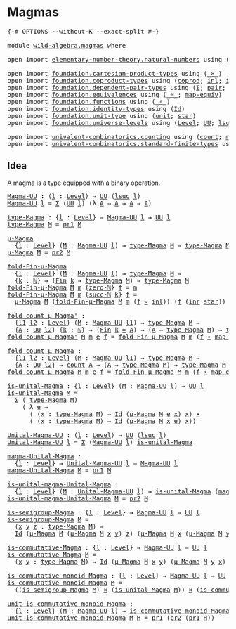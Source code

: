 # Magmas

<pre class="Agda"><a id="19" class="Symbol">{-#</a> <a id="23" class="Keyword">OPTIONS</a> <a id="31" class="Pragma">--without-K</a> <a id="43" class="Pragma">--exact-split</a> <a id="57" class="Symbol">#-}</a>

<a id="62" class="Keyword">module</a> <a id="69" href="wild-algebra.magmas.html" class="Module">wild-algebra.magmas</a> <a id="89" class="Keyword">where</a>

<a id="96" class="Keyword">open</a> <a id="101" class="Keyword">import</a> <a id="108" href="elementary-number-theory.natural-numbers.html" class="Module">elementary-number-theory.natural-numbers</a> <a id="149" class="Keyword">using</a> <a id="155" class="Symbol">(</a><a id="156" href="elementary-number-theory.natural-numbers.html#1444" class="Datatype">ℕ</a><a id="157" class="Symbol">;</a> <a id="159" href="elementary-number-theory.natural-numbers.html#1465" class="InductiveConstructor">zero-ℕ</a><a id="165" class="Symbol">;</a> <a id="167" href="elementary-number-theory.natural-numbers.html#1478" class="InductiveConstructor">succ-ℕ</a><a id="173" class="Symbol">)</a>

<a id="176" class="Keyword">open</a> <a id="181" class="Keyword">import</a> <a id="188" href="foundation.cartesian-product-types.html" class="Module">foundation.cartesian-product-types</a> <a id="223" class="Keyword">using</a> <a id="229" class="Symbol">(</a><a id="230" href="foundation-core.cartesian-product-types.html#577" class="Function Operator">_×_</a><a id="233" class="Symbol">)</a>
<a id="235" class="Keyword">open</a> <a id="240" class="Keyword">import</a> <a id="247" href="foundation.coproduct-types.html" class="Module">foundation.coproduct-types</a> <a id="274" class="Keyword">using</a> <a id="280" class="Symbol">(</a><a id="281" href="foundation.coproduct-types.html#1168" class="Datatype">coprod</a><a id="287" class="Symbol">;</a> <a id="289" href="foundation.coproduct-types.html#1239" class="InductiveConstructor">inl</a><a id="292" class="Symbol">;</a> <a id="294" href="foundation.coproduct-types.html#1262" class="InductiveConstructor">inr</a><a id="297" class="Symbol">)</a>
<a id="299" class="Keyword">open</a> <a id="304" class="Keyword">import</a> <a id="311" href="foundation.dependent-pair-types.html" class="Module">foundation.dependent-pair-types</a> <a id="343" class="Keyword">using</a> <a id="349" class="Symbol">(</a><a id="350" href="foundation-core.dependent-pair-types.html#502" class="Record">Σ</a><a id="351" class="Symbol">;</a> <a id="353" href="foundation-core.dependent-pair-types.html#575" class="InductiveConstructor">pair</a><a id="357" class="Symbol">;</a> <a id="359" href="foundation-core.dependent-pair-types.html#592" class="Field">pr1</a><a id="362" class="Symbol">;</a> <a id="364" href="foundation-core.dependent-pair-types.html#604" class="Field">pr2</a><a id="367" class="Symbol">)</a>
<a id="369" class="Keyword">open</a> <a id="374" class="Keyword">import</a> <a id="381" href="foundation.equivalences.html" class="Module">foundation.equivalences</a> <a id="405" class="Keyword">using</a> <a id="411" class="Symbol">(</a><a id="412" href="foundation-core.equivalences.html#1607" class="Function Operator">_≃_</a><a id="415" class="Symbol">;</a> <a id="417" href="foundation-core.equivalences.html#1807" class="Function">map-equiv</a><a id="426" class="Symbol">)</a>
<a id="428" class="Keyword">open</a> <a id="433" class="Keyword">import</a> <a id="440" href="foundation.functions.html" class="Module">foundation.functions</a> <a id="461" class="Keyword">using</a> <a id="467" class="Symbol">(</a><a id="468" href="foundation-core.functions.html#407" class="Function Operator">_∘_</a><a id="471" class="Symbol">)</a>
<a id="473" class="Keyword">open</a> <a id="478" class="Keyword">import</a> <a id="485" href="foundation.identity-types.html" class="Module">foundation.identity-types</a> <a id="511" class="Keyword">using</a> <a id="517" class="Symbol">(</a><a id="518" href="foundation-core.identity-types.html#641" class="Datatype">Id</a><a id="520" class="Symbol">)</a>
<a id="522" class="Keyword">open</a> <a id="527" class="Keyword">import</a> <a id="534" href="foundation.unit-type.html" class="Module">foundation.unit-type</a> <a id="555" class="Keyword">using</a> <a id="561" class="Symbol">(</a><a id="562" href="foundation.unit-type.html#975" class="Datatype">unit</a><a id="566" class="Symbol">;</a> <a id="568" href="foundation.unit-type.html#999" class="InductiveConstructor">star</a><a id="572" class="Symbol">)</a>
<a id="574" class="Keyword">open</a> <a id="579" class="Keyword">import</a> <a id="586" href="foundation.universe-levels.html" class="Module">foundation.universe-levels</a> <a id="613" class="Keyword">using</a> <a id="619" class="Symbol">(</a><a id="620" href="Agda.Primitive.html#597" class="Postulate">Level</a><a id="625" class="Symbol">;</a> <a id="627" href="foundation-core.universe-levels.html#222" class="Primitive">UU</a><a id="629" class="Symbol">;</a> <a id="631" href="Agda.Primitive.html#780" class="Primitive">lsuc</a><a id="635" class="Symbol">)</a>

<a id="638" class="Keyword">open</a> <a id="643" class="Keyword">import</a> <a id="650" href="univalent-combinatorics.counting.html" class="Module">univalent-combinatorics.counting</a> <a id="683" class="Keyword">using</a> <a id="689" class="Symbol">(</a><a id="690" href="univalent-combinatorics.counting.html#1746" class="Function">count</a><a id="695" class="Symbol">;</a> <a id="697" href="univalent-combinatorics.counting.html#2017" class="Function">map-equiv-count</a><a id="712" class="Symbol">)</a>
<a id="714" class="Keyword">open</a> <a id="719" class="Keyword">import</a> <a id="726" href="univalent-combinatorics.standard-finite-types.html" class="Module">univalent-combinatorics.standard-finite-types</a> <a id="772" class="Keyword">using</a> <a id="778" class="Symbol">(</a><a id="779" href="univalent-combinatorics.standard-finite-types.html#2072" class="Function">Fin</a><a id="782" class="Symbol">)</a>
</pre>
## Idea

A magma is a type equipped with a binary operation.

<pre class="Agda"><a id="Magma-UU"></a><a id="859" href="wild-algebra.magmas.html#859" class="Function">Magma-UU</a> <a id="868" class="Symbol">:</a> <a id="870" class="Symbol">(</a><a id="871" href="wild-algebra.magmas.html#871" class="Bound">l</a> <a id="873" class="Symbol">:</a> <a id="875" href="Agda.Primitive.html#597" class="Postulate">Level</a><a id="880" class="Symbol">)</a> <a id="882" class="Symbol">→</a> <a id="884" href="foundation-core.universe-levels.html#222" class="Primitive">UU</a> <a id="887" class="Symbol">(</a><a id="888" href="Agda.Primitive.html#780" class="Primitive">lsuc</a> <a id="893" href="wild-algebra.magmas.html#871" class="Bound">l</a><a id="894" class="Symbol">)</a>
<a id="896" href="wild-algebra.magmas.html#859" class="Function">Magma-UU</a> <a id="905" href="wild-algebra.magmas.html#905" class="Bound">l</a> <a id="907" class="Symbol">=</a> <a id="909" href="foundation-core.dependent-pair-types.html#502" class="Record">Σ</a> <a id="911" class="Symbol">(</a><a id="912" href="foundation-core.universe-levels.html#222" class="Primitive">UU</a> <a id="915" href="wild-algebra.magmas.html#905" class="Bound">l</a><a id="916" class="Symbol">)</a> <a id="918" class="Symbol">(λ</a> <a id="921" href="wild-algebra.magmas.html#921" class="Bound">A</a> <a id="923" class="Symbol">→</a> <a id="925" href="wild-algebra.magmas.html#921" class="Bound">A</a> <a id="927" class="Symbol">→</a> <a id="929" href="wild-algebra.magmas.html#921" class="Bound">A</a> <a id="931" class="Symbol">→</a> <a id="933" href="wild-algebra.magmas.html#921" class="Bound">A</a><a id="934" class="Symbol">)</a>

<a id="type-Magma"></a><a id="937" href="wild-algebra.magmas.html#937" class="Function">type-Magma</a> <a id="948" class="Symbol">:</a> <a id="950" class="Symbol">{</a><a id="951" href="wild-algebra.magmas.html#951" class="Bound">l</a> <a id="953" class="Symbol">:</a> <a id="955" href="Agda.Primitive.html#597" class="Postulate">Level</a><a id="960" class="Symbol">}</a> <a id="962" class="Symbol">→</a> <a id="964" href="wild-algebra.magmas.html#859" class="Function">Magma-UU</a> <a id="973" href="wild-algebra.magmas.html#951" class="Bound">l</a> <a id="975" class="Symbol">→</a> <a id="977" href="foundation-core.universe-levels.html#222" class="Primitive">UU</a> <a id="980" href="wild-algebra.magmas.html#951" class="Bound">l</a>
<a id="982" href="wild-algebra.magmas.html#937" class="Function">type-Magma</a> <a id="993" href="wild-algebra.magmas.html#993" class="Bound">M</a> <a id="995" class="Symbol">=</a> <a id="997" href="foundation-core.dependent-pair-types.html#592" class="Field">pr1</a> <a id="1001" href="wild-algebra.magmas.html#993" class="Bound">M</a>

<a id="μ-Magma"></a><a id="1004" href="wild-algebra.magmas.html#1004" class="Function">μ-Magma</a> <a id="1012" class="Symbol">:</a>
  <a id="1016" class="Symbol">{</a><a id="1017" href="wild-algebra.magmas.html#1017" class="Bound">l</a> <a id="1019" class="Symbol">:</a> <a id="1021" href="Agda.Primitive.html#597" class="Postulate">Level</a><a id="1026" class="Symbol">}</a> <a id="1028" class="Symbol">(</a><a id="1029" href="wild-algebra.magmas.html#1029" class="Bound">M</a> <a id="1031" class="Symbol">:</a> <a id="1033" href="wild-algebra.magmas.html#859" class="Function">Magma-UU</a> <a id="1042" href="wild-algebra.magmas.html#1017" class="Bound">l</a><a id="1043" class="Symbol">)</a> <a id="1045" class="Symbol">→</a> <a id="1047" href="wild-algebra.magmas.html#937" class="Function">type-Magma</a> <a id="1058" href="wild-algebra.magmas.html#1029" class="Bound">M</a> <a id="1060" class="Symbol">→</a> <a id="1062" href="wild-algebra.magmas.html#937" class="Function">type-Magma</a> <a id="1073" href="wild-algebra.magmas.html#1029" class="Bound">M</a> <a id="1075" class="Symbol">→</a> <a id="1077" href="wild-algebra.magmas.html#937" class="Function">type-Magma</a> <a id="1088" href="wild-algebra.magmas.html#1029" class="Bound">M</a>
<a id="1090" href="wild-algebra.magmas.html#1004" class="Function">μ-Magma</a> <a id="1098" href="wild-algebra.magmas.html#1098" class="Bound">M</a> <a id="1100" class="Symbol">=</a> <a id="1102" href="foundation-core.dependent-pair-types.html#604" class="Field">pr2</a> <a id="1106" href="wild-algebra.magmas.html#1098" class="Bound">M</a>

<a id="fold-Fin-μ-Magma"></a><a id="1109" href="wild-algebra.magmas.html#1109" class="Function">fold-Fin-μ-Magma</a> <a id="1126" class="Symbol">:</a>
  <a id="1130" class="Symbol">{</a><a id="1131" href="wild-algebra.magmas.html#1131" class="Bound">l</a> <a id="1133" class="Symbol">:</a> <a id="1135" href="Agda.Primitive.html#597" class="Postulate">Level</a><a id="1140" class="Symbol">}</a> <a id="1142" class="Symbol">(</a><a id="1143" href="wild-algebra.magmas.html#1143" class="Bound">M</a> <a id="1145" class="Symbol">:</a> <a id="1147" href="wild-algebra.magmas.html#859" class="Function">Magma-UU</a> <a id="1156" href="wild-algebra.magmas.html#1131" class="Bound">l</a><a id="1157" class="Symbol">)</a> <a id="1159" class="Symbol">→</a> <a id="1161" href="wild-algebra.magmas.html#937" class="Function">type-Magma</a> <a id="1172" href="wild-algebra.magmas.html#1143" class="Bound">M</a> <a id="1174" class="Symbol">→</a>
  <a id="1178" class="Symbol">{</a><a id="1179" href="wild-algebra.magmas.html#1179" class="Bound">k</a> <a id="1181" class="Symbol">:</a> <a id="1183" href="elementary-number-theory.natural-numbers.html#1444" class="Datatype">ℕ</a><a id="1184" class="Symbol">}</a> <a id="1186" class="Symbol">→</a> <a id="1188" class="Symbol">(</a><a id="1189" href="univalent-combinatorics.standard-finite-types.html#2072" class="Function">Fin</a> <a id="1193" href="wild-algebra.magmas.html#1179" class="Bound">k</a> <a id="1195" class="Symbol">→</a> <a id="1197" href="wild-algebra.magmas.html#937" class="Function">type-Magma</a> <a id="1208" href="wild-algebra.magmas.html#1143" class="Bound">M</a><a id="1209" class="Symbol">)</a> <a id="1211" class="Symbol">→</a> <a id="1213" href="wild-algebra.magmas.html#937" class="Function">type-Magma</a> <a id="1224" href="wild-algebra.magmas.html#1143" class="Bound">M</a>
<a id="1226" href="wild-algebra.magmas.html#1109" class="Function">fold-Fin-μ-Magma</a> <a id="1243" href="wild-algebra.magmas.html#1243" class="Bound">M</a> <a id="1245" href="wild-algebra.magmas.html#1245" class="Bound">m</a> <a id="1247" class="Symbol">{</a><a id="1248" href="elementary-number-theory.natural-numbers.html#1465" class="InductiveConstructor">zero-ℕ</a><a id="1254" class="Symbol">}</a> <a id="1256" href="wild-algebra.magmas.html#1256" class="Bound">f</a> <a id="1258" class="Symbol">=</a> <a id="1260" href="wild-algebra.magmas.html#1245" class="Bound">m</a>
<a id="1262" href="wild-algebra.magmas.html#1109" class="Function">fold-Fin-μ-Magma</a> <a id="1279" href="wild-algebra.magmas.html#1279" class="Bound">M</a> <a id="1281" href="wild-algebra.magmas.html#1281" class="Bound">m</a> <a id="1283" class="Symbol">{</a><a id="1284" href="elementary-number-theory.natural-numbers.html#1478" class="InductiveConstructor">succ-ℕ</a> <a id="1291" href="wild-algebra.magmas.html#1291" class="Bound">k</a><a id="1292" class="Symbol">}</a> <a id="1294" href="wild-algebra.magmas.html#1294" class="Bound">f</a> <a id="1296" class="Symbol">=</a>
  <a id="1300" href="wild-algebra.magmas.html#1004" class="Function">μ-Magma</a> <a id="1308" href="wild-algebra.magmas.html#1279" class="Bound">M</a> <a id="1310" class="Symbol">(</a><a id="1311" href="wild-algebra.magmas.html#1109" class="Function">fold-Fin-μ-Magma</a> <a id="1328" href="wild-algebra.magmas.html#1279" class="Bound">M</a> <a id="1330" href="wild-algebra.magmas.html#1281" class="Bound">m</a> <a id="1332" class="Symbol">(</a><a id="1333" href="wild-algebra.magmas.html#1294" class="Bound">f</a> <a id="1335" href="foundation-core.functions.html#407" class="Function Operator">∘</a> <a id="1337" href="foundation.coproduct-types.html#1239" class="InductiveConstructor">inl</a><a id="1340" class="Symbol">))</a> <a id="1343" class="Symbol">(</a><a id="1344" href="wild-algebra.magmas.html#1294" class="Bound">f</a> <a id="1346" class="Symbol">(</a><a id="1347" href="foundation.coproduct-types.html#1262" class="InductiveConstructor">inr</a> <a id="1351" href="foundation.unit-type.html#999" class="InductiveConstructor">star</a><a id="1355" class="Symbol">))</a>

<a id="fold-count-μ-Magma&#39;"></a><a id="1359" href="wild-algebra.magmas.html#1359" class="Function">fold-count-μ-Magma&#39;</a> <a id="1379" class="Symbol">:</a>
  <a id="1383" class="Symbol">{</a><a id="1384" href="wild-algebra.magmas.html#1384" class="Bound">l1</a> <a id="1387" href="wild-algebra.magmas.html#1387" class="Bound">l2</a> <a id="1390" class="Symbol">:</a> <a id="1392" href="Agda.Primitive.html#597" class="Postulate">Level</a><a id="1397" class="Symbol">}</a> <a id="1399" class="Symbol">(</a><a id="1400" href="wild-algebra.magmas.html#1400" class="Bound">M</a> <a id="1402" class="Symbol">:</a> <a id="1404" href="wild-algebra.magmas.html#859" class="Function">Magma-UU</a> <a id="1413" href="wild-algebra.magmas.html#1384" class="Bound">l1</a><a id="1415" class="Symbol">)</a> <a id="1417" class="Symbol">→</a> <a id="1419" href="wild-algebra.magmas.html#937" class="Function">type-Magma</a> <a id="1430" href="wild-algebra.magmas.html#1400" class="Bound">M</a> <a id="1432" class="Symbol">→</a>
  <a id="1436" class="Symbol">{</a><a id="1437" href="wild-algebra.magmas.html#1437" class="Bound">A</a> <a id="1439" class="Symbol">:</a> <a id="1441" href="foundation-core.universe-levels.html#222" class="Primitive">UU</a> <a id="1444" href="wild-algebra.magmas.html#1387" class="Bound">l2</a><a id="1446" class="Symbol">}</a> <a id="1448" class="Symbol">{</a><a id="1449" href="wild-algebra.magmas.html#1449" class="Bound">k</a> <a id="1451" class="Symbol">:</a> <a id="1453" href="elementary-number-theory.natural-numbers.html#1444" class="Datatype">ℕ</a><a id="1454" class="Symbol">}</a> <a id="1456" class="Symbol">→</a> <a id="1458" class="Symbol">(</a><a id="1459" href="univalent-combinatorics.standard-finite-types.html#2072" class="Function">Fin</a> <a id="1463" href="wild-algebra.magmas.html#1449" class="Bound">k</a> <a id="1465" href="foundation-core.equivalences.html#1607" class="Function Operator">≃</a> <a id="1467" href="wild-algebra.magmas.html#1437" class="Bound">A</a><a id="1468" class="Symbol">)</a> <a id="1470" class="Symbol">→</a> <a id="1472" class="Symbol">(</a><a id="1473" href="wild-algebra.magmas.html#1437" class="Bound">A</a> <a id="1475" class="Symbol">→</a> <a id="1477" href="wild-algebra.magmas.html#937" class="Function">type-Magma</a> <a id="1488" href="wild-algebra.magmas.html#1400" class="Bound">M</a><a id="1489" class="Symbol">)</a> <a id="1491" class="Symbol">→</a> <a id="1493" href="wild-algebra.magmas.html#937" class="Function">type-Magma</a> <a id="1504" href="wild-algebra.magmas.html#1400" class="Bound">M</a>
<a id="1506" href="wild-algebra.magmas.html#1359" class="Function">fold-count-μ-Magma&#39;</a> <a id="1526" href="wild-algebra.magmas.html#1526" class="Bound">M</a> <a id="1528" href="wild-algebra.magmas.html#1528" class="Bound">m</a> <a id="1530" href="wild-algebra.magmas.html#1530" class="Bound">e</a> <a id="1532" href="wild-algebra.magmas.html#1532" class="Bound">f</a> <a id="1534" class="Symbol">=</a> <a id="1536" href="wild-algebra.magmas.html#1109" class="Function">fold-Fin-μ-Magma</a> <a id="1553" href="wild-algebra.magmas.html#1526" class="Bound">M</a> <a id="1555" href="wild-algebra.magmas.html#1528" class="Bound">m</a> <a id="1557" class="Symbol">(</a><a id="1558" href="wild-algebra.magmas.html#1532" class="Bound">f</a> <a id="1560" href="foundation-core.functions.html#407" class="Function Operator">∘</a> <a id="1562" href="foundation-core.equivalences.html#1807" class="Function">map-equiv</a> <a id="1572" href="wild-algebra.magmas.html#1530" class="Bound">e</a><a id="1573" class="Symbol">)</a>

<a id="fold-count-μ-Magma"></a><a id="1576" href="wild-algebra.magmas.html#1576" class="Function">fold-count-μ-Magma</a> <a id="1595" class="Symbol">:</a>
  <a id="1599" class="Symbol">{</a><a id="1600" href="wild-algebra.magmas.html#1600" class="Bound">l1</a> <a id="1603" href="wild-algebra.magmas.html#1603" class="Bound">l2</a> <a id="1606" class="Symbol">:</a> <a id="1608" href="Agda.Primitive.html#597" class="Postulate">Level</a><a id="1613" class="Symbol">}</a> <a id="1615" class="Symbol">(</a><a id="1616" href="wild-algebra.magmas.html#1616" class="Bound">M</a> <a id="1618" class="Symbol">:</a> <a id="1620" href="wild-algebra.magmas.html#859" class="Function">Magma-UU</a> <a id="1629" href="wild-algebra.magmas.html#1600" class="Bound">l1</a><a id="1631" class="Symbol">)</a> <a id="1633" class="Symbol">→</a> <a id="1635" href="wild-algebra.magmas.html#937" class="Function">type-Magma</a> <a id="1646" href="wild-algebra.magmas.html#1616" class="Bound">M</a> <a id="1648" class="Symbol">→</a>
  <a id="1652" class="Symbol">{</a><a id="1653" href="wild-algebra.magmas.html#1653" class="Bound">A</a> <a id="1655" class="Symbol">:</a> <a id="1657" href="foundation-core.universe-levels.html#222" class="Primitive">UU</a> <a id="1660" href="wild-algebra.magmas.html#1603" class="Bound">l2</a><a id="1662" class="Symbol">}</a> <a id="1664" class="Symbol">→</a> <a id="1666" href="univalent-combinatorics.counting.html#1746" class="Function">count</a> <a id="1672" href="wild-algebra.magmas.html#1653" class="Bound">A</a> <a id="1674" class="Symbol">→</a> <a id="1676" class="Symbol">(</a><a id="1677" href="wild-algebra.magmas.html#1653" class="Bound">A</a> <a id="1679" class="Symbol">→</a> <a id="1681" href="wild-algebra.magmas.html#937" class="Function">type-Magma</a> <a id="1692" href="wild-algebra.magmas.html#1616" class="Bound">M</a><a id="1693" class="Symbol">)</a> <a id="1695" class="Symbol">→</a> <a id="1697" href="wild-algebra.magmas.html#937" class="Function">type-Magma</a> <a id="1708" href="wild-algebra.magmas.html#1616" class="Bound">M</a>
<a id="1710" href="wild-algebra.magmas.html#1576" class="Function">fold-count-μ-Magma</a> <a id="1729" href="wild-algebra.magmas.html#1729" class="Bound">M</a> <a id="1731" href="wild-algebra.magmas.html#1731" class="Bound">m</a> <a id="1733" href="wild-algebra.magmas.html#1733" class="Bound">e</a> <a id="1735" href="wild-algebra.magmas.html#1735" class="Bound">f</a> <a id="1737" class="Symbol">=</a> <a id="1739" href="wild-algebra.magmas.html#1109" class="Function">fold-Fin-μ-Magma</a> <a id="1756" href="wild-algebra.magmas.html#1729" class="Bound">M</a> <a id="1758" href="wild-algebra.magmas.html#1731" class="Bound">m</a> <a id="1760" class="Symbol">(</a><a id="1761" href="wild-algebra.magmas.html#1735" class="Bound">f</a> <a id="1763" href="foundation-core.functions.html#407" class="Function Operator">∘</a> <a id="1765" href="univalent-combinatorics.counting.html#2017" class="Function">map-equiv-count</a> <a id="1781" href="wild-algebra.magmas.html#1733" class="Bound">e</a><a id="1782" class="Symbol">)</a>

<a id="is-unital-Magma"></a><a id="1785" href="wild-algebra.magmas.html#1785" class="Function">is-unital-Magma</a> <a id="1801" class="Symbol">:</a> <a id="1803" class="Symbol">{</a><a id="1804" href="wild-algebra.magmas.html#1804" class="Bound">l</a> <a id="1806" class="Symbol">:</a> <a id="1808" href="Agda.Primitive.html#597" class="Postulate">Level</a><a id="1813" class="Symbol">}</a> <a id="1815" class="Symbol">(</a><a id="1816" href="wild-algebra.magmas.html#1816" class="Bound">M</a> <a id="1818" class="Symbol">:</a> <a id="1820" href="wild-algebra.magmas.html#859" class="Function">Magma-UU</a> <a id="1829" href="wild-algebra.magmas.html#1804" class="Bound">l</a><a id="1830" class="Symbol">)</a> <a id="1832" class="Symbol">→</a> <a id="1834" href="foundation-core.universe-levels.html#222" class="Primitive">UU</a> <a id="1837" href="wild-algebra.magmas.html#1804" class="Bound">l</a>
<a id="1839" href="wild-algebra.magmas.html#1785" class="Function">is-unital-Magma</a> <a id="1855" href="wild-algebra.magmas.html#1855" class="Bound">M</a> <a id="1857" class="Symbol">=</a>
  <a id="1861" href="foundation-core.dependent-pair-types.html#502" class="Record">Σ</a> <a id="1863" class="Symbol">(</a> <a id="1865" href="wild-algebra.magmas.html#937" class="Function">type-Magma</a> <a id="1876" href="wild-algebra.magmas.html#1855" class="Bound">M</a><a id="1877" class="Symbol">)</a>
    <a id="1883" class="Symbol">(</a> <a id="1885" class="Symbol">λ</a> <a id="1887" href="wild-algebra.magmas.html#1887" class="Bound">e</a> <a id="1889" class="Symbol">→</a>
      <a id="1897" class="Symbol">(</a> <a id="1899" class="Symbol">(</a><a id="1900" href="wild-algebra.magmas.html#1900" class="Bound">x</a> <a id="1902" class="Symbol">:</a> <a id="1904" href="wild-algebra.magmas.html#937" class="Function">type-Magma</a> <a id="1915" href="wild-algebra.magmas.html#1855" class="Bound">M</a><a id="1916" class="Symbol">)</a> <a id="1918" class="Symbol">→</a> <a id="1920" href="foundation-core.identity-types.html#641" class="Datatype">Id</a> <a id="1923" class="Symbol">(</a><a id="1924" href="wild-algebra.magmas.html#1004" class="Function">μ-Magma</a> <a id="1932" href="wild-algebra.magmas.html#1855" class="Bound">M</a> <a id="1934" href="wild-algebra.magmas.html#1887" class="Bound">e</a> <a id="1936" href="wild-algebra.magmas.html#1900" class="Bound">x</a><a id="1937" class="Symbol">)</a> <a id="1939" href="wild-algebra.magmas.html#1900" class="Bound">x</a><a id="1940" class="Symbol">)</a> <a id="1942" href="foundation-core.cartesian-product-types.html#577" class="Function Operator">×</a>
      <a id="1950" class="Symbol">(</a> <a id="1952" class="Symbol">(</a><a id="1953" href="wild-algebra.magmas.html#1953" class="Bound">x</a> <a id="1955" class="Symbol">:</a> <a id="1957" href="wild-algebra.magmas.html#937" class="Function">type-Magma</a> <a id="1968" href="wild-algebra.magmas.html#1855" class="Bound">M</a><a id="1969" class="Symbol">)</a> <a id="1971" class="Symbol">→</a> <a id="1973" href="foundation-core.identity-types.html#641" class="Datatype">Id</a> <a id="1976" class="Symbol">(</a><a id="1977" href="wild-algebra.magmas.html#1004" class="Function">μ-Magma</a> <a id="1985" href="wild-algebra.magmas.html#1855" class="Bound">M</a> <a id="1987" href="wild-algebra.magmas.html#1953" class="Bound">x</a> <a id="1989" href="wild-algebra.magmas.html#1887" class="Bound">e</a><a id="1990" class="Symbol">)</a> <a id="1992" href="wild-algebra.magmas.html#1953" class="Bound">x</a><a id="1993" class="Symbol">))</a>

<a id="Unital-Magma-UU"></a><a id="1997" href="wild-algebra.magmas.html#1997" class="Function">Unital-Magma-UU</a> <a id="2013" class="Symbol">:</a> <a id="2015" class="Symbol">(</a><a id="2016" href="wild-algebra.magmas.html#2016" class="Bound">l</a> <a id="2018" class="Symbol">:</a> <a id="2020" href="Agda.Primitive.html#597" class="Postulate">Level</a><a id="2025" class="Symbol">)</a> <a id="2027" class="Symbol">→</a> <a id="2029" href="foundation-core.universe-levels.html#222" class="Primitive">UU</a> <a id="2032" class="Symbol">(</a><a id="2033" href="Agda.Primitive.html#780" class="Primitive">lsuc</a> <a id="2038" href="wild-algebra.magmas.html#2016" class="Bound">l</a><a id="2039" class="Symbol">)</a>
<a id="2041" href="wild-algebra.magmas.html#1997" class="Function">Unital-Magma-UU</a> <a id="2057" href="wild-algebra.magmas.html#2057" class="Bound">l</a> <a id="2059" class="Symbol">=</a> <a id="2061" href="foundation-core.dependent-pair-types.html#502" class="Record">Σ</a> <a id="2063" class="Symbol">(</a><a id="2064" href="wild-algebra.magmas.html#859" class="Function">Magma-UU</a> <a id="2073" href="wild-algebra.magmas.html#2057" class="Bound">l</a><a id="2074" class="Symbol">)</a> <a id="2076" href="wild-algebra.magmas.html#1785" class="Function">is-unital-Magma</a>

<a id="magma-Unital-Magma"></a><a id="2093" href="wild-algebra.magmas.html#2093" class="Function">magma-Unital-Magma</a> <a id="2112" class="Symbol">:</a>
  <a id="2116" class="Symbol">{</a><a id="2117" href="wild-algebra.magmas.html#2117" class="Bound">l</a> <a id="2119" class="Symbol">:</a> <a id="2121" href="Agda.Primitive.html#597" class="Postulate">Level</a><a id="2126" class="Symbol">}</a> <a id="2128" class="Symbol">→</a> <a id="2130" href="wild-algebra.magmas.html#1997" class="Function">Unital-Magma-UU</a> <a id="2146" href="wild-algebra.magmas.html#2117" class="Bound">l</a> <a id="2148" class="Symbol">→</a> <a id="2150" href="wild-algebra.magmas.html#859" class="Function">Magma-UU</a> <a id="2159" href="wild-algebra.magmas.html#2117" class="Bound">l</a>
<a id="2161" href="wild-algebra.magmas.html#2093" class="Function">magma-Unital-Magma</a> <a id="2180" href="wild-algebra.magmas.html#2180" class="Bound">M</a> <a id="2182" class="Symbol">=</a> <a id="2184" href="foundation-core.dependent-pair-types.html#592" class="Field">pr1</a> <a id="2188" href="wild-algebra.magmas.html#2180" class="Bound">M</a>
  
<a id="is-unital-magma-Unital-Magma"></a><a id="2193" href="wild-algebra.magmas.html#2193" class="Function">is-unital-magma-Unital-Magma</a> <a id="2222" class="Symbol">:</a>
  <a id="2226" class="Symbol">{</a><a id="2227" href="wild-algebra.magmas.html#2227" class="Bound">l</a> <a id="2229" class="Symbol">:</a> <a id="2231" href="Agda.Primitive.html#597" class="Postulate">Level</a><a id="2236" class="Symbol">}</a> <a id="2238" class="Symbol">(</a><a id="2239" href="wild-algebra.magmas.html#2239" class="Bound">M</a> <a id="2241" class="Symbol">:</a> <a id="2243" href="wild-algebra.magmas.html#1997" class="Function">Unital-Magma-UU</a> <a id="2259" href="wild-algebra.magmas.html#2227" class="Bound">l</a><a id="2260" class="Symbol">)</a> <a id="2262" class="Symbol">→</a> <a id="2264" href="wild-algebra.magmas.html#1785" class="Function">is-unital-Magma</a> <a id="2280" class="Symbol">(</a><a id="2281" href="wild-algebra.magmas.html#2093" class="Function">magma-Unital-Magma</a> <a id="2300" href="wild-algebra.magmas.html#2239" class="Bound">M</a><a id="2301" class="Symbol">)</a>
<a id="2303" href="wild-algebra.magmas.html#2193" class="Function">is-unital-magma-Unital-Magma</a> <a id="2332" href="wild-algebra.magmas.html#2332" class="Bound">M</a> <a id="2334" class="Symbol">=</a> <a id="2336" href="foundation-core.dependent-pair-types.html#604" class="Field">pr2</a> <a id="2340" href="wild-algebra.magmas.html#2332" class="Bound">M</a>

<a id="is-semigroup-Magma"></a><a id="2343" href="wild-algebra.magmas.html#2343" class="Function">is-semigroup-Magma</a> <a id="2362" class="Symbol">:</a> <a id="2364" class="Symbol">{</a><a id="2365" href="wild-algebra.magmas.html#2365" class="Bound">l</a> <a id="2367" class="Symbol">:</a> <a id="2369" href="Agda.Primitive.html#597" class="Postulate">Level</a><a id="2374" class="Symbol">}</a> <a id="2376" class="Symbol">→</a> <a id="2378" href="wild-algebra.magmas.html#859" class="Function">Magma-UU</a> <a id="2387" href="wild-algebra.magmas.html#2365" class="Bound">l</a> <a id="2389" class="Symbol">→</a> <a id="2391" href="foundation-core.universe-levels.html#222" class="Primitive">UU</a> <a id="2394" href="wild-algebra.magmas.html#2365" class="Bound">l</a>
<a id="2396" href="wild-algebra.magmas.html#2343" class="Function">is-semigroup-Magma</a> <a id="2415" href="wild-algebra.magmas.html#2415" class="Bound">M</a> <a id="2417" class="Symbol">=</a>
  <a id="2421" class="Symbol">(</a><a id="2422" href="wild-algebra.magmas.html#2422" class="Bound">x</a> <a id="2424" href="wild-algebra.magmas.html#2424" class="Bound">y</a> <a id="2426" href="wild-algebra.magmas.html#2426" class="Bound">z</a> <a id="2428" class="Symbol">:</a> <a id="2430" href="wild-algebra.magmas.html#937" class="Function">type-Magma</a> <a id="2441" href="wild-algebra.magmas.html#2415" class="Bound">M</a><a id="2442" class="Symbol">)</a> <a id="2444" class="Symbol">→</a>
  <a id="2448" href="foundation-core.identity-types.html#641" class="Datatype">Id</a> <a id="2451" class="Symbol">(</a><a id="2452" href="wild-algebra.magmas.html#1004" class="Function">μ-Magma</a> <a id="2460" href="wild-algebra.magmas.html#2415" class="Bound">M</a> <a id="2462" class="Symbol">(</a><a id="2463" href="wild-algebra.magmas.html#1004" class="Function">μ-Magma</a> <a id="2471" href="wild-algebra.magmas.html#2415" class="Bound">M</a> <a id="2473" href="wild-algebra.magmas.html#2422" class="Bound">x</a> <a id="2475" href="wild-algebra.magmas.html#2424" class="Bound">y</a><a id="2476" class="Symbol">)</a> <a id="2478" href="wild-algebra.magmas.html#2426" class="Bound">z</a><a id="2479" class="Symbol">)</a> <a id="2481" class="Symbol">(</a><a id="2482" href="wild-algebra.magmas.html#1004" class="Function">μ-Magma</a> <a id="2490" href="wild-algebra.magmas.html#2415" class="Bound">M</a> <a id="2492" href="wild-algebra.magmas.html#2422" class="Bound">x</a> <a id="2494" class="Symbol">(</a><a id="2495" href="wild-algebra.magmas.html#1004" class="Function">μ-Magma</a> <a id="2503" href="wild-algebra.magmas.html#2415" class="Bound">M</a> <a id="2505" href="wild-algebra.magmas.html#2424" class="Bound">y</a> <a id="2507" href="wild-algebra.magmas.html#2426" class="Bound">z</a><a id="2508" class="Symbol">))</a>

<a id="is-commutative-Magma"></a><a id="2512" href="wild-algebra.magmas.html#2512" class="Function">is-commutative-Magma</a> <a id="2533" class="Symbol">:</a> <a id="2535" class="Symbol">{</a><a id="2536" href="wild-algebra.magmas.html#2536" class="Bound">l</a> <a id="2538" class="Symbol">:</a> <a id="2540" href="Agda.Primitive.html#597" class="Postulate">Level</a><a id="2545" class="Symbol">}</a> <a id="2547" class="Symbol">→</a> <a id="2549" href="wild-algebra.magmas.html#859" class="Function">Magma-UU</a> <a id="2558" href="wild-algebra.magmas.html#2536" class="Bound">l</a> <a id="2560" class="Symbol">→</a> <a id="2562" href="foundation-core.universe-levels.html#222" class="Primitive">UU</a> <a id="2565" href="wild-algebra.magmas.html#2536" class="Bound">l</a>
<a id="2567" href="wild-algebra.magmas.html#2512" class="Function">is-commutative-Magma</a> <a id="2588" href="wild-algebra.magmas.html#2588" class="Bound">M</a> <a id="2590" class="Symbol">=</a>
  <a id="2594" class="Symbol">(</a><a id="2595" href="wild-algebra.magmas.html#2595" class="Bound">x</a> <a id="2597" href="wild-algebra.magmas.html#2597" class="Bound">y</a> <a id="2599" class="Symbol">:</a> <a id="2601" href="wild-algebra.magmas.html#937" class="Function">type-Magma</a> <a id="2612" href="wild-algebra.magmas.html#2588" class="Bound">M</a><a id="2613" class="Symbol">)</a> <a id="2615" class="Symbol">→</a> <a id="2617" href="foundation-core.identity-types.html#641" class="Datatype">Id</a> <a id="2620" class="Symbol">(</a><a id="2621" href="wild-algebra.magmas.html#1004" class="Function">μ-Magma</a> <a id="2629" href="wild-algebra.magmas.html#2588" class="Bound">M</a> <a id="2631" href="wild-algebra.magmas.html#2595" class="Bound">x</a> <a id="2633" href="wild-algebra.magmas.html#2597" class="Bound">y</a><a id="2634" class="Symbol">)</a> <a id="2636" class="Symbol">(</a><a id="2637" href="wild-algebra.magmas.html#1004" class="Function">μ-Magma</a> <a id="2645" href="wild-algebra.magmas.html#2588" class="Bound">M</a> <a id="2647" href="wild-algebra.magmas.html#2597" class="Bound">y</a> <a id="2649" href="wild-algebra.magmas.html#2595" class="Bound">x</a><a id="2650" class="Symbol">)</a>

<a id="is-commutative-monoid-Magma"></a><a id="2653" href="wild-algebra.magmas.html#2653" class="Function">is-commutative-monoid-Magma</a> <a id="2681" class="Symbol">:</a> <a id="2683" class="Symbol">{</a><a id="2684" href="wild-algebra.magmas.html#2684" class="Bound">l</a> <a id="2686" class="Symbol">:</a> <a id="2688" href="Agda.Primitive.html#597" class="Postulate">Level</a><a id="2693" class="Symbol">}</a> <a id="2695" class="Symbol">→</a> <a id="2697" href="wild-algebra.magmas.html#859" class="Function">Magma-UU</a> <a id="2706" href="wild-algebra.magmas.html#2684" class="Bound">l</a> <a id="2708" class="Symbol">→</a> <a id="2710" href="foundation-core.universe-levels.html#222" class="Primitive">UU</a> <a id="2713" href="wild-algebra.magmas.html#2684" class="Bound">l</a>
<a id="2715" href="wild-algebra.magmas.html#2653" class="Function">is-commutative-monoid-Magma</a> <a id="2743" href="wild-algebra.magmas.html#2743" class="Bound">M</a> <a id="2745" class="Symbol">=</a>
  <a id="2749" class="Symbol">((</a><a id="2751" href="wild-algebra.magmas.html#2343" class="Function">is-semigroup-Magma</a> <a id="2770" href="wild-algebra.magmas.html#2743" class="Bound">M</a><a id="2771" class="Symbol">)</a> <a id="2773" href="foundation-core.cartesian-product-types.html#577" class="Function Operator">×</a> <a id="2775" class="Symbol">(</a><a id="2776" href="wild-algebra.magmas.html#1785" class="Function">is-unital-Magma</a> <a id="2792" href="wild-algebra.magmas.html#2743" class="Bound">M</a><a id="2793" class="Symbol">))</a> <a id="2796" href="foundation-core.cartesian-product-types.html#577" class="Function Operator">×</a> <a id="2798" class="Symbol">(</a><a id="2799" href="wild-algebra.magmas.html#2512" class="Function">is-commutative-Magma</a> <a id="2820" href="wild-algebra.magmas.html#2743" class="Bound">M</a><a id="2821" class="Symbol">)</a>

<a id="unit-is-commutative-monoid-Magma"></a><a id="2824" href="wild-algebra.magmas.html#2824" class="Function">unit-is-commutative-monoid-Magma</a> <a id="2857" class="Symbol">:</a>
  <a id="2861" class="Symbol">{</a><a id="2862" href="wild-algebra.magmas.html#2862" class="Bound">l</a> <a id="2864" class="Symbol">:</a> <a id="2866" href="Agda.Primitive.html#597" class="Postulate">Level</a><a id="2871" class="Symbol">}</a> <a id="2873" class="Symbol">(</a><a id="2874" href="wild-algebra.magmas.html#2874" class="Bound">M</a> <a id="2876" class="Symbol">:</a> <a id="2878" href="wild-algebra.magmas.html#859" class="Function">Magma-UU</a> <a id="2887" href="wild-algebra.magmas.html#2862" class="Bound">l</a><a id="2888" class="Symbol">)</a> <a id="2890" class="Symbol">→</a> <a id="2892" href="wild-algebra.magmas.html#2653" class="Function">is-commutative-monoid-Magma</a> <a id="2920" href="wild-algebra.magmas.html#2874" class="Bound">M</a> <a id="2922" class="Symbol">→</a> <a id="2924" href="wild-algebra.magmas.html#937" class="Function">type-Magma</a> <a id="2935" href="wild-algebra.magmas.html#2874" class="Bound">M</a>
<a id="2937" href="wild-algebra.magmas.html#2824" class="Function">unit-is-commutative-monoid-Magma</a> <a id="2970" href="wild-algebra.magmas.html#2970" class="Bound">M</a> <a id="2972" href="wild-algebra.magmas.html#2972" class="Bound">H</a> <a id="2974" class="Symbol">=</a> <a id="2976" href="foundation-core.dependent-pair-types.html#592" class="Field">pr1</a> <a id="2980" class="Symbol">(</a><a id="2981" href="foundation-core.dependent-pair-types.html#604" class="Field">pr2</a> <a id="2985" class="Symbol">(</a><a id="2986" href="foundation-core.dependent-pair-types.html#592" class="Field">pr1</a> <a id="2990" href="wild-algebra.magmas.html#2972" class="Bound">H</a><a id="2991" class="Symbol">))</a>
</pre>